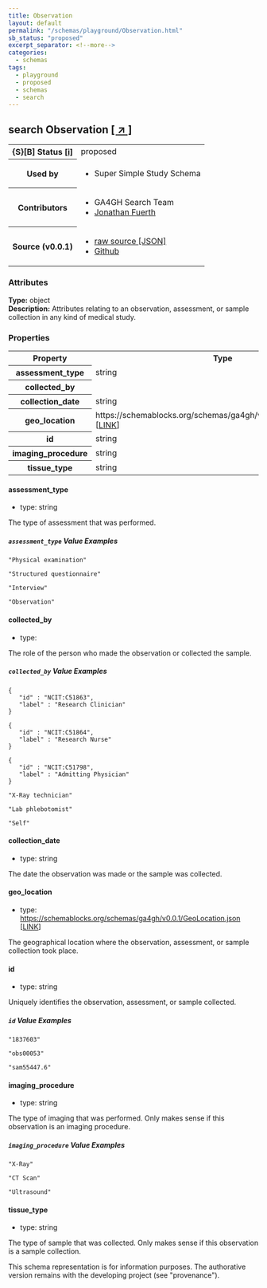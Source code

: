 ```yaml
---
title: Observation
layout: default
permalink: "/schemas/playground/Observation.html"
sb_status: "proposed"
excerpt_separator: <!--more-->
categories:
  - schemas
tags:
  - playground
  - proposed
  - schemas
  - search
---
```


<div id="schema-header-title">
  <h2><span id="schema-header-title-project">search</span> Observation <a href="https://github.com/ga4gh-schemablocks/playground" target="_BLANK">[ &nearr; ]</a></h2>
</div>

<table id="schema-header-table">
<tr>
<th>{S}[B] Status <a href="https://schemablocks.org/about/sb-status-levels.html">[i]</a></th>
<td><div id="schema-header-status">proposed</div></td>
</tr>
<tr><th>Used by</th><td><ul>
<li>Super Simple Study Schema</li>
</ul></td></tr>


<!--more-->
<tr><th>Contributors</th><td><ul>
<li>GA4GH Search Team</li>
<li><a href="https://orcid.org/0000-0001-9135-2164">Jonathan Fuerth</a></li>
</ul></td></tr>
<tr><th>Source (v0.0.1)</th><td><ul>
<li><a href="current/Observation.json" target="_BLANK">raw source [JSON]</a></li>
<li><a href="https://github.com/ga4gh-schemablocks/playground/blob/master/schemas/Observation.yaml" target="_BLANK">Github</a></li>
</ul></td></tr>
</table>

<div id="schema-attributes-title"><h3>Attributes</h3></div>

  
__Type:__ object  
__Description:__ Attributes relating to an observation, assessment, or sample collection in any kind of medical study.

### Properties

<table id="schema-properties-table">
<tr><th>Property</th><th>Type</th></tr>
<tr><th>assessment_type</th><td>string</td></tr>
<tr><th>collected_by</th><td></td></tr>
<tr><th>collection_date</th><td>string</td></tr>
<tr><th>geo_location</th><td>https://schemablocks.org/schemas/ga4gh/v0.0.1/GeoLocation.json [<a href="https://schemablocks.org/schemas/ga4gh/v0.0.1/GeoLocation.json">LINK</a>]</td></tr>
<tr><th>id</th><td>string</td></tr>
<tr><th>imaging_procedure</th><td>string</td></tr>
<tr><th>tissue_type</th><td>string</td></tr>
</table>


#### assessment_type

* type: string

The type of assessment that was performed.


##### `assessment_type` Value Examples  

```
"Physical examination"
```
```
"Structured questionnaire"
```
```
"Interview"
```
```
"Observation"
```

#### collected_by

* type: 

The role of the person who made the observation or collected the sample.


##### `collected_by` Value Examples  

```
{
   "id" : "NCIT:C51863",
   "label" : "Research Clinician"
}
```
```
{
   "id" : "NCIT:C51864",
   "label" : "Research Nurse"
}
```
```
{
   "id" : "NCIT:C51798",
   "label" : "Admitting Physician"
}
```
```
"X-Ray technician"
```
```
"Lab phlebotomist"
```
```
"Self"
```

#### collection_date

* type: string

The date the observation was made or the sample was collected.



#### geo_location

* type: https://schemablocks.org/schemas/ga4gh/v0.0.1/GeoLocation.json [<a href="https://schemablocks.org/schemas/ga4gh/v0.0.1/GeoLocation.json">LINK</a>]

The geographical location where the observation, assessment, or sample collection took place.



#### id

* type: string

Uniquely identifies the observation, assessment, or sample collected.


##### `id` Value Examples  

```
"1837603"
```
```
"obs00053"
```
```
"sam55447.6"
```

#### imaging_procedure

* type: string

The type of imaging that was performed. Only makes sense if this observation is an imaging procedure.


##### `imaging_procedure` Value Examples  

```
"X-Ray"
```
```
"CT Scan"
```
```
"Ultrasound"
```

#### tissue_type

* type: string

The type of sample that was collected. Only makes sense if this observation is a sample collection.


<div id="schema-footer"> This schema representation is for information purposes. The authorative  version remains with the developing project (see "provenance"). </div>


